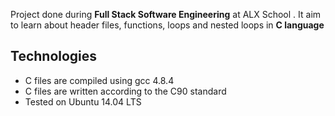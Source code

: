Project done during **Full Stack Software Engineering** at ALX School . It aim to learn about header files, functions, loops and nested loops in **C language**

## Technologies
* C files are compiled using gcc 4.8.4
* C files are written according to the C90 standard
* Tested on Ubuntu 14.04 LTS
